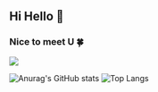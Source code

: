 ## Hi Hello 👋
### Nice to meet U 🍀
<img src="https://img.shields.io/badge/Velog-000000?style=for-the-badge&logo=velog&logoColor=20C997" />

![Anurag's GitHub stats](https://github-readme-stats.vercel.app/api?username=kyogi0321&show_icons=true&theme=radical)
![Top Langs](https://github-readme-stats.vercel.app/api/top-langs/?username=anuraghazra&layout=compact)
